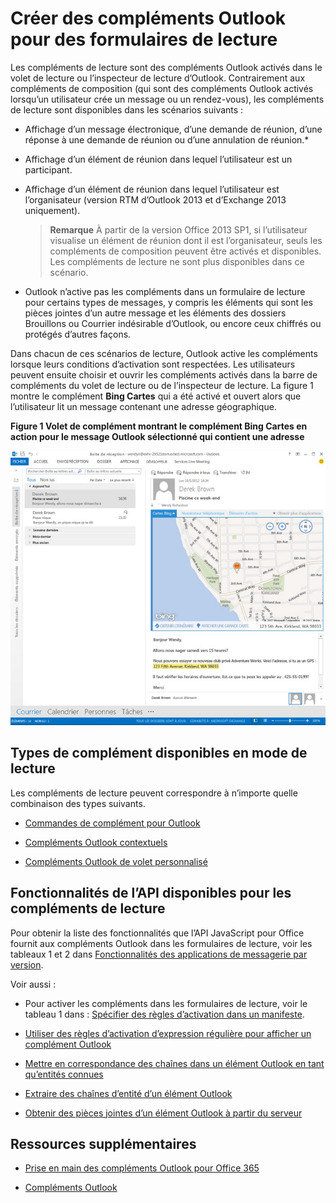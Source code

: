 
# <a name="create-outlook-add-ins-for-read-forms"></a>Créer des compléments Outlook pour des formulaires de lecture

Les compléments de lecture sont des compléments Outlook activés dans le volet de lecture ou l’inspecteur de lecture d’Outlook. Contrairement aux compléments de composition (qui sont des compléments Outlook activés lorsqu’un utilisateur crée un message ou un rendez-vous), les compléments de lecture sont disponibles dans les scénarios suivants :


- Affichage d’un message électronique, d’une demande de réunion, d’une réponse à une demande de réunion ou d’une annulation de réunion.*
    
- Affichage d’un élément de réunion dans lequel l’utilisateur est un participant.
    
- Affichage d’un élément de réunion dans lequel l’utilisateur est l’organisateur (version RTM d’Outlook 2013 et d’Exchange 2013 uniquement).
    
     >**Remarque**  À partir de la version Office 2013 SP1, si l’utilisateur visualise un élément de réunion dont il est l’organisateur, seuls les compléments de composition peuvent être activés et disponibles. Les compléments de lecture ne sont plus disponibles dans ce scénario.
* Outlook n’active pas les compléments dans un formulaire de lecture pour certains types de messages, y compris les éléments qui sont les pièces jointes d’un autre message et les éléments des dossiers Brouillons ou Courrier indésirable d’Outlook, ou encore ceux chiffrés ou protégés d’autres façons.

Dans chacun de ces scénarios de lecture, Outlook active les compléments lorsque leurs conditions d’activation sont respectées. Les utilisateurs peuvent ensuite choisir et ouvrir les compléments activés dans la barre de compléments du volet de lecture ou de l’inspecteur de lecture. La figure 1 montre le complément  **Bing Cartes** qui a été activé et ouvert alors que l’utilisateur lit un message contenant une adresse géographique.


**Figure 1 Volet de complément montrant le complément Bing Cartes en action pour le message Outlook sélectionné qui contient une adresse**

![Application de messagerie avec carte Bing dans Outlook](../../images/off15appsdk_BingMapMailAppScreenshot.jpg)


## <a name="types-of-add-ins-available-in-read-mode"></a>Types de complément disponibles en mode de lecture


Les compléments de lecture peuvent correspondre à n’importe quelle combinaison des types suivants.


- [Commandes de complément pour Outlook](../outlook/add-in-commands-for-outlook.md)
    
- [Compléments Outlook contextuels](../outlook/contextual-outlook-add-ins.md)
    
- [Compléments Outlook de volet personnalisé](../outlook/custom-pane-outlook-add-ins.md)
    

## <a name="api-features-available-to-read-add-ins"></a>Fonctionnalités de l’API disponibles pour les compléments de lecture


Pour obtenir la liste des fonctionnalités que l’API JavaScript pour Office fournit aux compléments Outlook dans les formulaires de lecture, voir les tableaux 1 et 2 dans [Fonctionnalités des applications de messagerie par version](http://msdn.microsoft.com/library/f34e2f44-8c9d-4e90-b1d7-3f29506adb92%28Office.15%29.aspx). 

Voir aussi :


- Pour activer les compléments dans les formulaires de lecture, voir le tableau 1 dans : [Spécifier des règles d’activation dans un manifeste](../outlook/manifests/activation-rules.md#specify-activation-rules-in-a-manifest).
    
- [Utiliser des règles d’activation d’expression régulière pour afficher un complément Outlook](../outlook/use-regular-expressions-to-show-an-outlook-add-in.md)
    
- [Mettre en correspondance des chaînes dans un élément Outlook en tant qu’entités connues](../outlook/match-strings-in-an-item-as-well-known-entities.md)
    
- [Extraire des chaînes d’entité d’un élément Outlook](../outlook/extract-entity-strings-from-an-item.md)
    
- [Obtenir des pièces jointes d’un élément Outlook à partir du serveur](../outlook/get-attachments-of-an-outlook-item.md)
    

## <a name="additional-resources"></a>Ressources supplémentaires



- [Prise en main des compléments Outlook pour Office 365](https://dev.outlook.com/MailAppsGettingStarted/GetStarted.aspx)
    
- [Compléments Outlook](../outlook/outlook-add-ins.md)
    
